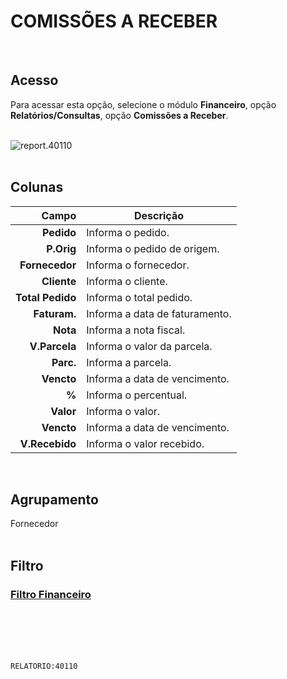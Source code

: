 # COMISSÕES A RECEBER
<br>

## Acesso
Para acessar esta opção, selecione o módulo **Financeiro**, opção **Relatórios/Consultas**, opção **Comissões a Receber**.
<br>
<br>

![report.40110](https://raw.githubusercontent.com/netforcews/docs-siscom/master/relatorios/imagens/report.40110.png)
<br>
<br>

## Colunas
Campo | Descrição
--:|---
**Pedido** | Informa o pedido.
**P.Orig** | Informa o pedido de origem.
**Fornecedor** | Informa o fornecedor.
**Cliente** | Informa o cliente.
**Total Pedido** | Informa o total pedido.
**Faturam.** | Informa a data de faturamento.
**Nota** | Informa a nota fiscal.
**V.Parcela** | Informa o valor da parcela.
**Parc.** | Informa a parcela.
**Vencto** | Informa a data de vencimento.
**%** | Informa o percentual.
**Valor** | Informa o valor.
**Vencto** | Informa a data de vencimento.
**V.Recebido** | Informa o valor recebido.
<br>

## Agrupamento
Fornecedor   
<br>

## Filtro
### [Filtro Financeiro](/geral/rep-filtro-fin-receber.md)
<br>
<br>
<br>
<br>

```RELATORIO:40110```
